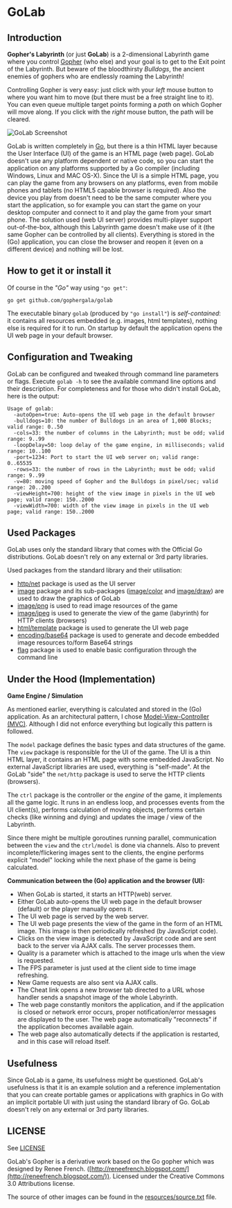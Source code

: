 GoLab
===

Introduction
---

**Gopher's Labyrinth** (or just **GoLab**) is a 2-dimensional Labyrinth game where you control [Gopher](http://golang.org/doc/gopher/frontpage.png) (who else) and your goal is to get to the Exit point of the Labyrinth. But beware of the bloodthirsty _Bulldogs_, the ancient enemies of gophers who are endlessly roaming the Labyrinth!

Controlling Gopher is very easy: just click with your _left_ mouse button to where you want him to move (but there must be a free straight line to it). You can even queue multiple target points forming a _path_ on which Gopher will move along. If you click with the _right_ mouse button, the path will be cleared.

<img src="https://github.com/gophergala/golab/blob/master/golab-screenshot.png" alt="GoLab Screenshot" title="GoLab Screenshot">

GoLab is written completely in [Go](http://golang.org/), but there is a thin HTML layer because the User Interface (UI) of the game is an HTML page (web page). GoLab doesn't use any platform dependent or native code, so you can start the application on any platforms supported by a Go compiler (including Windows, Linux and MAC OS-X). Since the UI is a simple HTML page, you can play the game from any browsers on any platforms, even from mobile phones and tablets (no HTML5 capable browser is required). Also the device you play from doesn't need to be the same computer where you start the application, so for example you can start the game on your desktop computer and connect to it and play the game from your smart phone. The solution used (web UI server) provides multi-player support out-of-the-box, although this Labyrinth game doesn't make use of it (the same Gopher can be controlled by all clients). Everything is stored in the (Go) application, you can close the browser and reopen it (even on a different device) and nothing will be lost.

How to get it or install it
---

Of course in the _"Go"_ way using `"go get"`:

`go get github.com/gophergala/golab`

The executable binary `golab` (produced by `"go install"`) is _self-contained_: it contains all resources embedded (e.g. images, html templates), nothing else is required for it to run. On startup by default the application opens the UI web page in your default browser.

Configuration and Tweaking
---

GoLab can be configured and tweaked through command line parameters or flags. Execute `golab -h` to see the available command line options and their description. For completeness and for those who didn't install GoLab, here is the output:

    Usage of golab:
      -autoOpen=true: Auto-opens the UI web page in the default browser
      -bulldogs=10: the number of Bulldogs in an area of 1,000 Blocks; valid range: 0..50
      -cols=33: the number of columns in the Labyrinth; must be odd; valid range: 9..99
      -loopDelay=50: loop delay of the game engine, in milliseconds; valid range: 10..100
      -port=1234: Port to start the UI web server on; valid range: 0..65535
      -rows=33: the number of rows in the Labyrinth; must be odd; valid range: 9..99
      -v=80: moving speed of Gopher and the Bulldogs in pixel/sec; valid range: 20..200
      -viewHeight=700: height of the view image in pixels in the UI web page; valid range: 150..2000
      -viewWidth=700: width of the view image in pixels in the UI web page; valid range: 150..2000

Used Packages
---

GoLab uses only the standard library that comes with the Official Go distributions. GoLab doesn't rely on any external or 3rd party libraries.

Used packages from the standard library and their utilisation:

- [http/net](http://golang.org/pkg/net/http/) package is used as the UI server
- [image](http://golang.org/pkg/image/) package and its sub-packages ([image/color](http://golang.org/pkg/image/color/) and [image/draw](http://golang.org/pkg/image/draw/)) are used to draw the graphics of GoLab
- [image/png](http://golang.org/pkg/image/png/) is used to read image resources of the game
- [image/jpeg](http://golang.org/pkg/image/jpeg/) is used to generate the view of the game (labyrinth) for HTTP clients (browsers)
- [html/template](http://golang.org/pkg/html/template/) package is used to generate the UI web page
- [encoding/base64](http://golang.org/pkg/encoding/base64/) package is used to generate and decode embedded image resources to/form Base64 strings
- [flag](http://golang.org/pkg/flag/) package is used to enable basic configuration through the command line

Under the Hood (Implementation)
---

**Game Engine / Simulation**

As mentioned earlier, everything is calculated and stored in the (Go) application. As an architectural pattern, I chose [Model-View-Controller (MVC)](http://en.wikipedia.org/wiki/Model%E2%80%93view%E2%80%93controller). Although I did not enforce everything but logically this pattern is followed.

The `model` package defines the basic types and data structures of the game. The `view` package is responsible for the UI of the game. The UI is a thin HTML layer, it contains an HTML page with some embedded JavaScript. No external JavaScript libraries are used, everything is "self-made". At the GoLab "side" the `net/http` package is used to serve the HTTP clients (browsers).

The `ctrl` package is the controller or the _engine_ of the game, it implements all the game logic. It runs in an endless loop, and processes events from the UI client(s), performs calculation of moving objects, performs certain checks (like winning and dying) and updates the image / view of the Labyrinth.

Since there might be multiple goroutines running parallel, communication between the `view` and the `ctrl/model` is done via channels. Also to prevent incomplete/flickering images sent to the clients, the engine performs explicit "model" locking while the next phase of the game is being calculated. 

**Communication between the (Go) application and the browser (UI):**

- When GoLab is started, it starts an HTTP(web) server.
- Either GoLab auto-opens the UI web page in the default browser (default) or the player manually opens it.
- The UI web page is served by the web server.
- The UI web page presents the view of the game in the form of an HTML image. This image is then periodically refreshed (by JavaScript code).
- Clicks on the view image is detected by JavaScript code and are sent back to the server via AJAX calls. The server processes them.
- Quality is a parameter which is attached to the image urls when the view is requested.
- The FPS parameter is just used at the client side to time image refreshing.
- New Game requests are also sent via AJAX calls.
- The Cheat link opens a new browser tab directed to a URL whose handler sends a snapshot image of the whole Labyrinth.
- The web page constantly monitors the application, and if the application is closed or network error occurs, proper notification/error messages are displayed to the user. The web page automatically "reconnects" if the application becomes available again.
- The web page also automatically detects if the application is restarted, and in this case will reload itself. 

Usefulness
---

Since GoLab is a game, its usefulness might be questioned. GoLab's usefulness is that it is an example solution and a reference implementation that you can create portable games or applications with graphics in Go with an implicit portable UI with just using the standard library of Go. GoLab doesn't rely on any external or 3rd party libraries.

LICENSE
---

See [LICENSE](https://github.com/gophergala/golab/blob/master/LICENSE.md)

GoLab's Gopher is a derivative work based on the Go gopher which was designed by Renee French. ([http://reneefrench.blogspot.com/](http://reneefrench.blogspot.com/)). Licensed under the Creative Commons 3.0 Attributions license.

The source of other images can be found in the [resources/source.txt](https://github.com/gophergala/golab/blob/master/resources/source.txt) file.
